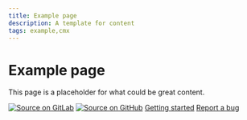 ```yaml
---
title: Example page
description: A template for content
tags: example,cmx
---
```


# Example page
This page is a placeholder for what could be great content.

<div class='group'>
  <a href='https://gitlab.com/zxdev/cmx'><img src='https://docs.gitlab.com/assets/images/gitlab-logo.svg' alt='Source on GitLab'></a>
  <a href='https://github.com/zsty/cmx'><img src='https://image.flaticon.com/icons/svg/25/25231.svg' alt='Source on GitHub'></a>
  <a href='/help.md'>Getting started</a>
  <a href='https://gitlab.com/zxdev/cmx/issues'>Report a bug</a>
</div>
